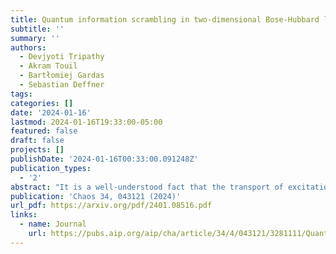 ```yaml
---
title: Quantum information scrambling in two-dimensional Bose-Hubbard lattices
subtitle: ''
summary: ''
authors:
  - Devjyoti Tripathy
  - Akram Touil
  - Bartłomiej Gardas
  - Sebastian Deffner
tags:
categories: []
date: '2024-01-16'
lastmod: 2024-01-16T19:33:00-05:00
featured: false
draft: false
projects: []
publishDate: '2024-01-16T00:33:00.091248Z'
publication_types:
  - '2'
abstract: "It is a well-understood fact that the transport of excitations throughout a lattice is intimately governed by the underlying structures. Hence, it is only natural to recognize that also the dispersion of information has to depend on the lattice geometry. In the present work, we demonstrate that two-dimensional lattices described by the Bose-Hubbard model exhibit information scrambling for systems as little as two hexagons. However, we also find that the OTOC shows the exponential decay characteristic for quantum chaos only for a judicious choice of local observables. More generally, the OTOC is better described by Gaussian-exponential convolutions, which alludes to the close similarity of information scrambling and decoherence theory."
publication: 'Chaos 34, 043121 (2024)'
url_pdf: https://arxiv.org/pdf/2401.08516.pdf
links:
  - name: Journal
    url: https://pubs.aip.org/aip/cha/article/34/4/043121/3281111/Quantum-information-scrambling-in-two-dimensional
---
```

